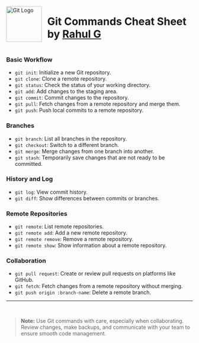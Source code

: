<div style="display: flex; align-items: center;">
  <img src="https://img.icons8.com/color/96/000000/git.png" alt="Git Logo" width="96" height="96" style="margin-right: 15px;">
  <h1>Git Commands Cheat Sheet by <a href="https://github.com/Rahulgj3">Rahul G</a></h1>
</div>

### Basic Workflow

- `git init`: Initialize a new Git repository.
- `git clone`: Clone a remote repository.
- `git status`: Check the status of your working directory.
- `git add`: Add changes to the staging area.
- `git commit`: Commit changes to the repository.
- `git pull`: Fetch changes from a remote repository and merge them.
- `git push`: Push local commits to a remote repository.

### Branches

- `git branch`: List all branches in the repository.
- `git checkout`: Switch to a different branch.
- `git merge`: Merge changes from one branch into another.
- `git stash`: Temporarily save changes that are not ready to be committed.

### History and Log

- `git log`: View commit history.
- `git diff`: Show differences between commits or branches.

### Remote Repositories

- `git remote`: List remote repositories.
- `git remote add`: Add a new remote repository.
- `git remote remove`: Remove a remote repository.
- `git remote show`: Show information about a remote repository.

### Collaboration

- `git pull request`: Create or review pull requests on platforms like GitHub.
- `git fetch`: Fetch changes from a remote repository without merging.
- `git push origin :branch-name`: Delete a remote branch.
  
***
<br>

> **Note:** Use Git commands with care, especially when collaborating. Review changes, make backups, and communicate with your team to ensure smooth code management.
